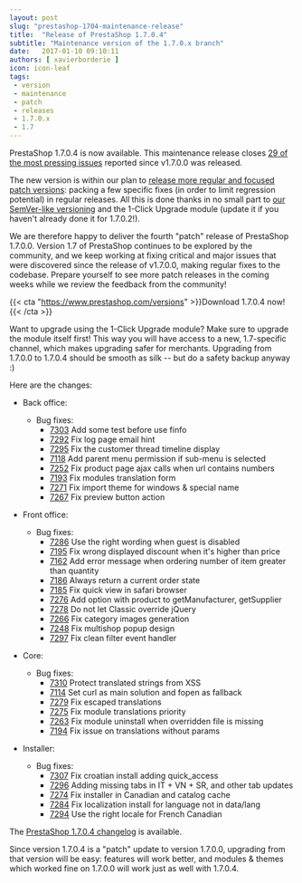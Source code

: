 ```yaml
---
layout: post
slug: "prestashop-1704-maintenance-release"
title:  "Release of PrestaShop 1.7.0.4"
subtitle: "Maintenance version of the 1.7.0.x branch"
date:   2017-01-10 09:10:11
authors: [ xavierborderie ]
icon: icon-leaf
tags:
 - version
 - maintenance
 - patch
 - releases
 - 1.7.0.x
 - 1.7
---
```


PrestaShop 1.7.0.4 is now available. This maintenance release closes [29 of the most pressing issues](https://github.com/PrestaShop/PrestaShop/milestone/16?closed=1) reported since v1.7.0.0 was released.

The new version is within our plan to [release more regular and focused patch versions](http://build.prestashop.com/news/more-focused-patch-versions/): packing a few specific fixes (in order to limit regression potential) in regular releases. All this is done thanks in no small part to [our SemVer-like versioning](http://build.prestashop.com/news/a-more-semantic-versioning-scheme/) and the 1-Click Upgrade module (update it if you haven't already done it for 1.7.0.2!).

We are therefore happy to deliver the fourth "patch" release of PrestaShop 1.7.0.0. Version 1.7 of PrestaShop continues to be explored by the community, and we keep working at fixing critical and major issues that were discovered since the release of v1.7.0.0, making regular fixes to the codebase. Prepare yourself to see more patch releases in the coming weeks while we review the feedback from the community!

{{< cta "https://www.prestashop.com/versions" >}}Download 1.7.0.4 now!{{< /cta >}}

<div class="alert alert-important" role="alert">
Want to upgrade using the 1-Click Upgrade module? Make sure to upgrade the module itself first! This way you will have access to a new, 1.7-specific channel, which makes upgrading safer for merchants. Upgrading from 1.7.0.0 to 1.7.0.4 should be smooth as silk -- but do a safety backup anyway :)
</div>

Here are the changes:

- Back office:
   - Bug fixes:
     - [7303](https://github.com/PrestaShop/PrestaShop/pull/7303) Add some test before use finfo
     - [7292](https://github.com/PrestaShop/PrestaShop/pull/7292) Fix log page email hint
     - [7295](https://github.com/PrestaShop/PrestaShop/pull/7295) Fix the customer thread timeline display
     - [7118](https://github.com/PrestaShop/PrestaShop/pull/7118) Add parent menu permission if sub-menu is selected
     - [7252](https://github.com/PrestaShop/PrestaShop/pull/7252) Fix product page ajax calls when url contains numbers
     - [7193](https://github.com/PrestaShop/PrestaShop/pull/7193) Fix modules translation form
     - [7271](https://github.com/PrestaShop/PrestaShop/pull/7271) Fix import theme for windows & special name
     - [7267](https://github.com/PrestaShop/PrestaShop/pull/7267) Fix preview button action

- Front office:
   - Bug fixes:
     - [7286](https://github.com/PrestaShop/PrestaShop/pull/7286) Use the right wording when guest is disabled
     - [7195](https://github.com/PrestaShop/PrestaShop/pull/7195) Fix wrong displayed discount when it's higher than price
     - [7162](https://github.com/PrestaShop/PrestaShop/pull/7162) Add error message when ordering number of item greater than quantity
     - [7186](https://github.com/PrestaShop/PrestaShop/pull/7186) Always return a current order state
     - [7185](https://github.com/PrestaShop/PrestaShop/pull/7185) Fix quick view in safari browser
     - [7276](https://github.com/PrestaShop/PrestaShop/pull/7276) Add option with product to getManufacturer, getSupplier
     - [7278](https://github.com/PrestaShop/PrestaShop/pull/7278) Do not let Classic override jQuery
     - [7266](https://github.com/PrestaShop/PrestaShop/pull/7266) Fix category images generation
     - [7248](https://github.com/PrestaShop/PrestaShop/pull/7248) Fix multishop popup design
     - [7297](https://github.com/PrestaShop/PrestaShop/pull/7297) Fix clean filter event handler

- Core:
   - Bug fixes:
     - [7310](https://github.com/PrestaShop/PrestaShop/pull/7310) Protect translated strings from XSS
     - [7114](https://github.com/PrestaShop/PrestaShop/pull/7114) Set curl as main solution and fopen as fallback
     - [7279](https://github.com/PrestaShop/PrestaShop/pull/7279) Fix escaped translations
     - [7275](https://github.com/PrestaShop/PrestaShop/pull/7275) Fix module translations priority
     - [7263](https://github.com/PrestaShop/PrestaShop/pull/7263) Fix module uninstall when overridden file is missing
     - [7194](https://github.com/PrestaShop/PrestaShop/pull/7194) Fix issue on translations without params

- Installer:
   - Bug fixes:
     - [7307](https://github.com/PrestaShop/PrestaShop/pull/7307) Fix croatian install adding quick_access
     - [7296](https://github.com/PrestaShop/PrestaShop/pull/7296) Adding missing tabs in IT + VN + SR, and other tab updates
     - [7274](https://github.com/PrestaShop/PrestaShop/pull/7274) Fix installer in Canadian and catalog cache
     - [7284](https://github.com/PrestaShop/PrestaShop/pull/7284) Fix localization install for language not in data/lang
     - [7294](https://github.com/PrestaShop/PrestaShop/pull/7294) Use the right locale for French Canadian

The [PrestaShop 1.7.0.4 changelog](https://www.prestashop.com/en/developers-versions/changelog/1.7.0.4-stable) is available.

Since version 1.7.0.4 is a "patch" update to version 1.7.0.0, upgrading from that version will be easy: features will work better, and modules & themes which worked fine on 1.7.0.0 will work just as well with 1.7.0.4.
